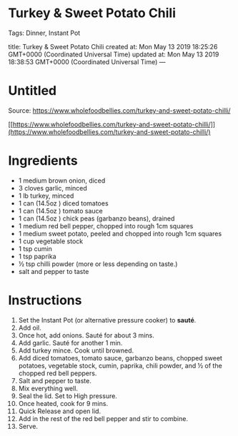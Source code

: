# Turkey & Sweet Potato Chili

Tags: Dinner, Instant Pot

title: Turkey & Sweet Potato Chili created at: Mon May 13 2019 18:25:26 GMT+0000 (Coordinated Universal Time) updated at: Mon May 13 2019 18:38:53 GMT+0000 (Coordinated Universal Time) —

# Untitled

Source: https://www.wholefoodbellies.com/turkey-and-sweet-potato-chilli/

[[https://www.wholefoodbellies.com/turkey-and-sweet-potato-chilli/]](https://www.wholefoodbellies.com/turkey-and-sweet-potato-chilli/)

# Ingredients

- 1 medium brown onion, diced
- 3 cloves garlic, minced
- 1 lb turkey, minced
- 1 can (14.5oz ) diced tomatoes
- 1 can (14.5oz ) tomato sauce
- 1 can (14.5oz ) chick peas (garbanzo beans), drained
- 1 medium red bell pepper, chopped into rough 1cm squares
- 1 medium sweet potato, peeled and chopped into rough 1cm squares
- 1 cup vegetable stock
- 1 tsp cumin
- 1 tsp paprika
- ½ tsp chilli powder (more or less depending on taste.)
- salt and pepper to taste

# Instructions

1. Set the Instant Pot (or alternative pressure cooker) to **sauté**.
2. Add oil.
3. Once hot, add onions. Sauté for about 3 mins.
4. Add garlic. Sauté for another 1 min.
5. Add turkey mince. Cook until browned.
6. Add diced tomatoes, tomato sauce, garbanzo beans, chopped sweet potatoes, vegetable stock, cumin, paprika, chili powder, and ½ of the chopped red bell peppers.
7. Salt and pepper to taste.
8. Mix everything well.
9. Seal the lid. Set to High pressure.
10. Once heated, cook for 9 mins.
11. Quick Release and open lid.
12. Add in the rest of the red bell pepper and stir to combine.
13. Serve.